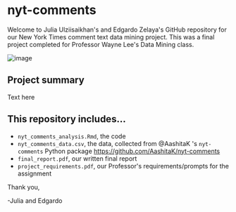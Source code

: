 # nyt-comments

Welcome to Julia Ulziisaikhan's and Edgardo Zelaya's GitHub repository for our New York Times comment text data mining project. This was a final project completed for Professor Wayne Lee's Data Mining class.

![image](https://static01.nyt.com/images/2017/10/27/reader-center/27comment-readers-13/27comment-readers-13-articleLarge.png?quality=75&auto=webp&disable=upscale)

## Project summary

Text here

## This repository includes...

* `nyt_comments_analysis.Rmd`, the code
* `nyt_comments_data.csv`, the data, collected from @AashitaK 's `nyt-comments` Python package https://github.com/AashitaK/nyt-comments
* `final_report.pdf`, our written final report
* `project_requirements.pdf`, our Professor's requirements/prompts for the assignment

Thank you,

-Julia and Edgardo
